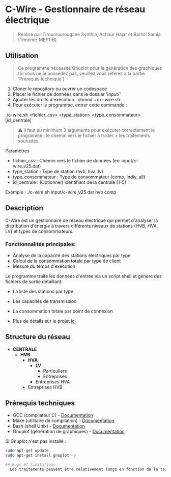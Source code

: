 # C-Wire - Gestionnaire de réseau électrique
> Réalisé par Tiroumourougane Synthia, Achour Hajar et Barhili Samia (Trinôme-MEF1-B)

## Utilisation
> Ce programme nécessite Gnuplot pour la génération des graphiques (Si vous ne le possédez pas, veuillez vous référez à la partie 'Prérequis technique')

1. Cloner le repository ou ouvrer un codespace
2. Placer le fichier de données dans le dossier 'input/'
3. Ajouter les droits d'exécution : chmod +x c-wire.sh
4. Pour exécuter le programme, entrer cette commande :

./c-wire.sh <fichier_csv> <type_station> <type_consommateur> [id_centrale]
> ⚠ il faut au minimum 3 arguments pour exécuter correctement le programme : le chemin vers le fichier à traiter + les traitements souhaités.

Paramètres
- fichier_csv : Chemin vers le fichier de données (ex: input/c-wire_v25.dat)
- type_station : Type de station (hvb, hva, lv)
- type_consommateur : Type de consommateur (comp, indiv, all)
- id_centrale : (Optionnel) Identifiant de la centrale (1-5)

Exemple : ./c-wire.sh input/c-wire_v25.dat hvb comp 

## Description

C-Wire est un gestionnaire de réseau électrique qui permet d'analyser la distribution d'énergie à travers différents niveaux de stations (HVB, HVA, LV) et types de consommateurs.

### Fonctionnalités principales:

- Analyse de la capacité des stations électriques par type
- Calcul de la consommation totale par type de client
- Mesure du temps d'exécution

Le programme traite les données d'entrée via un script shell et génère des fichiers de sortie détaillant:
- La liste des stations par type
- Les capacités de transmission
- La consommation totale par point de connexion


- Plus de détails sur le projet [ici](https://github.com/Samiabarhili/c-Wire-B/blob/main/Projet_C-Wire_preIng2_2024_2025.pdf)

## Structure du réseau 

- **CENTRALE**
  - **HVB**
    - **HVA**
      - **LV**
        - Particuliers
        - Entreprises
      - Entreprises HVA
    - Entreprises HVB

## Prérequis techniques

- GCC (compilateur C) - [Documentation](https://doc.ubuntu-fr.org/gcc)
- Make (utilitaire de compilation) - [Documentation](https://linuxhint.com/install-make-ubuntu/)
- Bash (shell Unix) - [Documentation](https://howtoinstall.co/package/bash)
- Gnuplot (génération de graphiques) - [Documentation](http://www.gnuplot.info/)

Si Gnuplot n'est pas installé :
```bash
sudo apt-get update
sudo apt-get install gnuplot -y

## Bugs et limitations
  Les traitements peuvent être relativement longs en fonction de la taille des fichiers de données.
